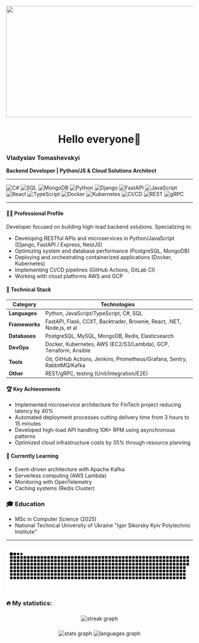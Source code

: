 <br clear="both">

<div align="center">
  <img height="300" width="600" src="https://user-images.githubusercontent.com/74038190/225813708-98b745f2-7d22-48cf-9150-083f1b00d6c9.gif"  />
</div>

###

<h1 align="center">Hello everyone👋</h1>




### Vladyslav Tomashevskyi 

**Backend Developer | Python/JS & Cloud Solutions Architect**  

---

![C#](https://img.shields.io/badge/-C%23-239120?logo=c-sharp&logoColor=white)
![SQL](https://img.shields.io/badge/-SQL-4479A1?logo=postgresql&logoColor=white)
![MongoDB](https://img.shields.io/badge/-MongoDB-47A248?logo=mongodb&logoColor=white)
![Python](https://img.shields.io/badge/-Python-3776AB?logo=python&logoColor=white)
![Django](https://img.shields.io/badge/-Django-092E20?logo=django&logoColor=white)
![FastAPI](https://img.shields.io/badge/-FastAPI-009688?logo=fastapi&logoColor=white)
![JavaScript](https://img.shields.io/badge/-JavaScript-F7DF1E?logo=javascript&logoColor=black)
![React](https://img.shields.io/badge/-React-61DAFB?logo=react&logoColor=white)
![TypeScript](https://img.shields.io/badge/-TypeScript-3178C6?logo=typescript&logoColor=white)
![Docker](https://img.shields.io/badge/-Docker-2496ED?logo=docker&logoColor=white)
![Kubernetes](https://img.shields.io/badge/-Kubernetes-326CE5?logo=kubernetes&logoColor=white)
![CI/CD](https://img.shields.io/badge/-CI/CD-2088FF?logo=githubactions&logoColor=white)
![REST](https://img.shields.io/badge/-REST%20API-FF6F00?logo=fastapi&logoColor=white)
![gRPC](https://img.shields.io/badge/-gRPC-448AFF?logo=grpc&logoColor=white)

---

#### 👨‍💻 Professional Profile  
Developer focused on building high-load backend solutions. Specializing in:  
- Developing RESTful APIs and microservices in Python/JavaScript (Django, FastAPI / Express, NestJS)  
- Optimizing system and database performance (PostgreSQL, MongoDB)  
- Deploying and orchestrating containerized applications (Docker, Kubernetes)  
- Implementing CI/CD pipelines (GitHub Actions, GitLab CI)  
- Working with cloud platforms AWS and GCP  

#### 🔧 Technical Stack  
| Category       | Technologies                                                                 |
|----------------|------------------------------------------------------------------------------|
| **Languages**  | Python, JavaScript/TypeScript, C#, SQL                                       |
| **Frameworks** | FastAPI, Flask, CCXT, Backtrader, Brownie, React, .NET, Node.js, et al       |
| **Databases**  | PostgreSQL, MySQL, MongoDB, Redis, Elasticsearch                             |
| **DevOps**     | Docker, Kubernetes, AWS (EC2/S3/Lambda), GCP, Terraform, Ansible             |
| **Tools**      | Git, GitHub Actions, Jenkins, Prometheus/Grafana, Sentry, RabbitMQ/Kafka     |
| **Other**      | REST/gRPC, testing (Unit/Integration/E2E)                                    |

#### 🏆 Key Achievements  
- Implemented microservice architecture for FinTech project reducing latency by 40%
- Automated deployment processes cutting delivery time from 3 hours to 15 minutes
- Developed high-load API handling 10K+ RPM using asynchronous patterns
- Optimized cloud infrastructure costs by 35% through resource planning

#### 🌱 Currently Learning  
- Event-driven architecture with Apache Kafka  
- Serverless computing (AWS Lambda)  
- Monitoring with OpenTelemetry  
- Caching systems (Redis Cluster)

### 🎓 Education
- MSc in Computer Science (2025)
- National Technical University of Ukraine "Igor Sikorsky Kyiv Polytechnic Institute"

---

###

<p align="center">
 <img width="600" src="assets/github-snake.svg" alt="snake"/>
</p>

###

<h3 align="left">🔥 My statistics:</h3>

###

<div align="center">
  <img src="https://streak-stats.demolab.com/?user=Tomashevskyi-Vladyslav&locale=en&mode=daily&theme=dark&hide_border=false&border_radius=5&order=3" height="220" alt="streak graph"/>
</div>

###

<div align="center">
  <img src="https://github-readme-stats.vercel.app/api?username=Tomashevskyi-Vladyslav&hide_title=false&hide_rank=false&show_icons=true&include_all_commits=true&count_private=true&disable_animations=false&theme=dracula&locale=en&hide_border=false&order=1" height="150" alt="stats graph"  />
  <img src="https://github-readme-stats.vercel.app/api/top-langs?username=Tomashevskyi-Vladyslav&locale=en&hide_title=false&layout=compact&card_width=320&langs_count=5&theme=dracula&hide_border=false&order=2%22%20height=%22150%22%20alt=%22languages%20graph" height="150" alt="languages graph"  />
</div>

###

